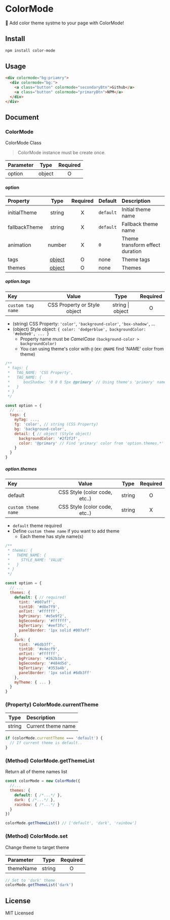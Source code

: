 # ColorMode
🎨 Add color theme systme to your page with ColorMode!

## Install
```bash
npm install color-mode
```

## Usage

```html
<div colormode="bg:priamry">
  <div colormode="bg:">
    <a class="button" colormode="secondaryBtn">Github</a>
    <a class="button" colormode="primaryBtn">NPM</a>
  </div>
</div>
```

## Document
### ColorMode
ColorMode Class
> ColorMode instance must be create once.

| Parameter | Type | Required |
|:--|:--:|:--:|
| option | object | O |

#### option
| Property | Type | Required | Default | Description |
|:--|:--:|:--:|:--|:--|
| initialTheme | string | X | `default` | Initial theme name  |
| fallbackTheme | string | X | `default` | Fallback theme name |
| animation | number | X | `0` | Theme transform effect duration |
| tags | [object]() | O | none | Theme tags |
| themes | [object]() | O | none | Themes |

##### option.tags

| Key | Value | Type | Required |
|:--|:--:|:--:|:--:|
| `custom tag name` | CSS Property or Style object | string \| object | O |

- (string) CSS Property: `'color'`, `'background-color'`, `'box-shadow'`, ...
- (object) Style object: `{ color: 'dodgerblue', backgroundColor: '#e0e0e0', ... }`
  - Property name must be *CamelCase* `(background-color > backgroundColor)`
  - You can using theme's color with `@` (ex: `@NAME` find 'NAME' color from theme)

```javascript
/**
 * tags: {
 *   TAG_NAME: 'CSS Property',
 *   TAG_NAME: {
 *      boxShadow: '0 0 0 5px @primary' // Using theme's 'primary' named color
 *   }
 * }
 */

const option = {
  // ...
  tags: {
    myTag: ...,
    fg: 'color', // string (CSS Property)
    bg: 'background-color',
    detail: { // object (Style object)
      backgroundColor: '#2f2f2f',
      color: '@primary' // Find 'primary' color from 'option.themes.*'
    }
  }
}
```

##### option.themes

| Key | Value | Type | Required |
|:--|:--:|:--:|:--:|
| default | CSS Style (color code, etc..) | string | O |
| `custom theme name` | CSS Style (color code, etc..) | string | X |

- `default` theme required
- Define `custom theme name` if you want to add theme
  - Each theme has style name(s)

```javascript
/**
 * themes: {
 *   THEME_NAME: {
 *     STYLE_NAME: 'VALUE'
 *   }
 * }
 */

const option = {
  // ...
  themes: {
    default: { // required!
      tint: '#007aff',
      tint10: '#d8e7f9',
      onTint: '#ffffff',
      bgPrimary: '#e5e9f2',
      bgSecondary: '#ffffff',
      bgTertiary: '#eef3fc',
      panelBorder: '1px solid #007aff'
    },
    dark: {
      tint: '#6db3ff',
      tint10: '#e4ecf9',
      onTint: '#ffffff',
      bgPrimary: '#262b3a',
      bgSecondary: '#484d5d',
      bgTertiary: '#353a4b',
      panelBorder: '1px solid #6db3ff'
    },
    myTheme: { ... }
  }
}
```

### (Property) ColorMode.currentTheme

| Type | Description |
|:--:|:--|
| string | Current theme name |

```javascript
if (colorMode.currentTheme === 'default') {
  // If current theme is default..
}
```

### (Method) ColorMode.getThemeList

Return all of theme names list

```javascript
const colorMode = new ColorMode({
  //...
  themes: {
    default: { /*...*/ },
    dark: { /*...*/ },
    rainbow: { /*...*/ }
  }
})

colorMode.getThemeList() // ['default', 'dark', 'rainbow']
```


### (Method) ColorMode.set

Change theme to target theme

| Parameter | Type | Required |
|:--|:--:|:--:|
| themeName | string | O |

```javascript
// Set to 'dark' theme
colorMode.getThemeList('dark')
```

## License
MIT Licensed
